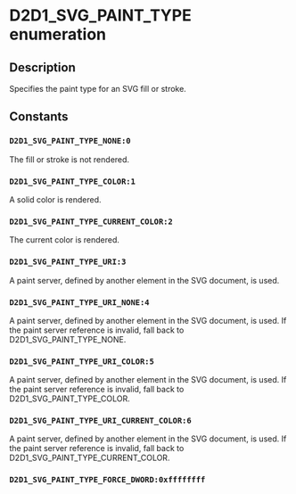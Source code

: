 # D2D1_SVG_PAINT_TYPE enumeration

## Description

Specifies the paint type for an SVG fill or stroke.

## Constants

### `D2D1_SVG_PAINT_TYPE_NONE:0`

The fill or stroke is not rendered.

### `D2D1_SVG_PAINT_TYPE_COLOR:1`

A solid color is rendered.

### `D2D1_SVG_PAINT_TYPE_CURRENT_COLOR:2`

The current color is rendered.

### `D2D1_SVG_PAINT_TYPE_URI:3`

A paint server, defined by another element in the SVG document, is used.

### `D2D1_SVG_PAINT_TYPE_URI_NONE:4`

A paint server, defined by another element in the SVG document, is used. If the paint server reference is invalid, fall back to D2D1_SVG_PAINT_TYPE_NONE.

### `D2D1_SVG_PAINT_TYPE_URI_COLOR:5`

A paint server, defined by another element in the SVG document, is used. If the paint server reference is invalid, fall back to D2D1_SVG_PAINT_TYPE_COLOR.

### `D2D1_SVG_PAINT_TYPE_URI_CURRENT_COLOR:6`

A paint server, defined by another element in the SVG document, is used. If the paint server reference is invalid, fall back to D2D1_SVG_PAINT_TYPE_CURRENT_COLOR.

### `D2D1_SVG_PAINT_TYPE_FORCE_DWORD:0xffffffff`